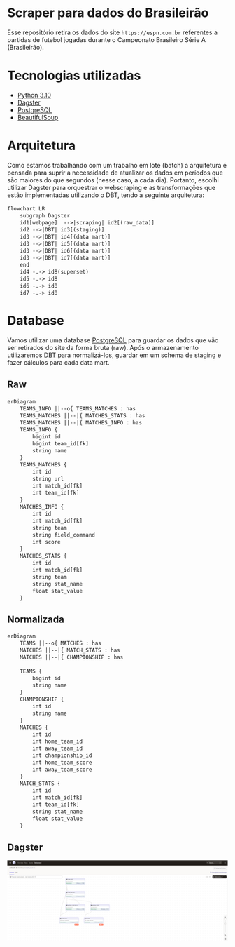 # Scraper para dados do Brasileirão

Esse repositório retira os dados do site `https://espn.com.br` referentes a partidas de futebol jogadas durante o Campeonato Brasileiro Série A (Brasileirão).


# Tecnologias utilizadas

- [Python 3.10](https://www.python.org/)
- [Dagster](https://dagster.io/)
- [PostgreSQL](https://www.postgresql.org/)
- [BeautifulSoup](https://www.crummy.com/software/BeautifulSoup/)

# Arquitetura

Como estamos trabalhando com um trabalho em lote (batch) a arquitetura é pensada para suprir a necessidade de atualizar os dados em períodos que são maiores do que segundos (nesse caso, a cada dia). Portanto, escolhi utilizar Dagster para orquestrar o webscraping e as transformações que estão implementadas utilizando o DBT, tendo a seguinte arquitetura:

```mermaid
flowchart LR
    subgraph Dagster
    id1[webpage]  -->|scraping| id2[(raw_data)]
    id2 -->|DBT| id3[(staging)]
    id3 -->|DBT| id4[(data mart)]
    id3 -->|DBT| id5[(data mart)]
    id3 -->|DBT| id6[(data mart)]
    id3 -->|DBT| id7[(data mart)]
    end
    id4 -.-> id8(superset)
    id5 -.-> id8
    id6 -.-> id8
    id7 -.-> id8
```

# Database

Vamos utilizar uma database [PostgreSQL](https://www.postgresql.org/) para guardar os dados que vão ser retirados do site da forma bruta (raw). Após o armazenamento utilizaremos [DBT](https://www.getdbt.com/) para normalizá-los, guardar em um schema de staging e fazer cálculos para cada data mart.

## Raw

```mermaid
erDiagram
    TEAMS_INFO ||--o{ TEAMS_MATCHES : has
    TEAMS_MATCHES ||--|{ MATCHES_STATS : has
    TEAMS_MATCHES ||--|{ MATCHES_INFO : has
    TEAMS_INFO {
        bigint id
        bigint team_id[fk]
        string name
    }
    TEAMS_MATCHES {
        int id
        string url
        int match_id[fk]
        int team_id[fk]
    }
    MATCHES_INFO {
        int id
        int match_id[fk]
        string team
        string field_command
        int score
    }
    MATCHES_STATS {
        int id
        int match_id[fk]
        string team
        string stat_name
        float stat_value
    }
```

## Normalizada

```mermaid
erDiagram
    TEAMS ||--o{ MATCHES : has
    MATCHES ||--|{ MATCH_STATS : has
    MATCHES ||--|{ CHAMPIONSHIP : has

    TEAMS {
        bigint id
        string name
    }
    CHAMPIONSHIP {
        int id
        string name
    }
    MATCHES {
        int id
        int home_team_id
        int away_team_id
        int championship_id
        int home_team_score
        int away_team_score
    }
    MATCH_STATS {
        int id
        int match_id[fk]
        int team_id[fk]
        string stat_name
        float stat_value
    }
```

## Dagster

![dagster dag](./images/brasileirao-scraping-dagster.png)
